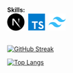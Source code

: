 <br>
<div align="left">
  <strong>Skills:</strong>
  <br>
  <img src="https://github.com/devicons/devicon/blob/master/icons/nextjs/nextjs-original.svg"  title="VUE" alt="VUE" width="40" height="40"/>&nbsp;
  <img src="https://github.com/devicons/devicon/blob/master/icons/typescript/typescript-plain.svg"  title="Pinia" width="40" height="40"/>&nbsp;
  <img src="https://github.com/devicons/devicon/blob/master/icons/tailwindcss/tailwindcss-original.svg"  title="Tailwind" width="40" height="40"/>&nbsp;
</div>
<br>

[![GitHub Streak](http://github-readme-streak-stats.herokuapp.com?user=rustamgadjiev&theme=prussian&hide_border=true&border_radius=20)](https://git.io/streak-stats)

 [![Top Langs](https://github-readme-stats.vercel.app/api/top-langs/?username=rustamgadjiev&layout=compact&theme=prussian&hide_border=true&border_radius=20)](https://github.com/anuraghazra/github-readme-stats)

